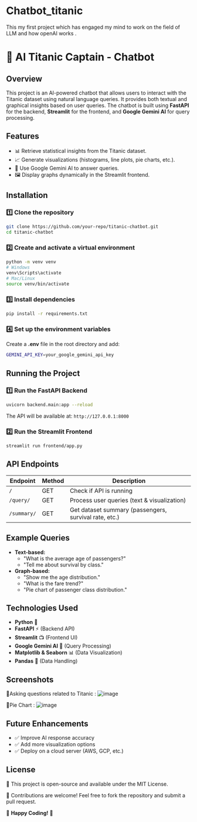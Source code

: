 # Chatbot_titanic
This my first project which has engaged my mind to work on the field of LLM and how openAI works .


# 🚢 AI Titanic Captain - Chatbot

## Overview
This project is an AI-powered chatbot that allows users to interact with the Titanic dataset using natural language queries. It provides both textual and graphical insights based on user queries. The chatbot is built using **FastAPI** for the backend, **Streamlit** for the frontend, and **Google Gemini AI** for query processing.

## Features
- 📊 Retrieve statistical insights from the Titanic dataset.
- 📈 Generate visualizations (histograms, line plots, pie charts, etc.).
- 🤖 Use Google Gemini AI to answer queries.
- 🖼️ Display graphs dynamically in the Streamlit frontend.

## Installation
### 1️⃣ Clone the repository
```sh
git clone https://github.com/your-repo/titanic-chatbot.git
cd titanic-chatbot
```

### 2️⃣ Create and activate a virtual environment
```sh
python -m venv venv
# Windows
venv\Scripts\activate
# Mac/Linux
source venv/bin/activate
```

### 3️⃣ Install dependencies
```sh
pip install -r requirements.txt
```

### 4️⃣ Set up the environment variables
Create a **.env** file in the root directory and add:
```sh
GEMINI_API_KEY=your_google_gemini_api_key
```

## Running the Project
### 1️⃣ Run the FastAPI Backend
```sh
uvicorn backend.main:app --reload
```
The API will be available at: `http://127.0.0.1:8000`

### 2️⃣ Run the Streamlit Frontend
```sh
streamlit run frontend/app.py
```

## API Endpoints
| Endpoint           | Method | Description |
|-------------------|--------|-------------|
| `/`               | GET    | Check if API is running |
| `/query/`         | GET    | Process user queries (text & visualization) |
| `/summary/`       | GET    | Get dataset summary (passengers, survival rate, etc.) |

## Example Queries
- **Text-based:**
  - "What is the average age of passengers?"
  - "Tell me about survival by class."
- **Graph-based:**
  - "Show me the age distribution."
  - "What is the fare trend?"
  - "Pie chart of passenger class distribution."

## Technologies Used
- **Python** 🐍
- **FastAPI** ⚡ (Backend API)
- **Streamlit** 📺 (Frontend UI)
- **Google Gemini AI** 🤖 (Query Processing)
- **Matplotlib & Seaborn** 📊 (Data Visualization)
- **Pandas** 📝 (Data Handling)

## Screenshots
📌Asking questions related to Titanic :
 ![image](https://github.com/user-attachments/assets/c8b3ce91-d583-4991-8d9d-639c58b1c870)

📌Pie Chart :
![image](https://github.com/user-attachments/assets/4a678c11-9e3e-46e6-8c85-e06b32328cc2)



## Future Enhancements
- ✅ Improve AI response accuracy
- ✅ Add more visualization options
- ✅ Deploy on a cloud server (AWS, GCP, etc.)

## License
📜 This project is open-source and available under the MIT License.

🤝 Contributions are welcome! Feel free to fork the repository and submit a pull request.

🚀 **Happy Coding!** 🎯


